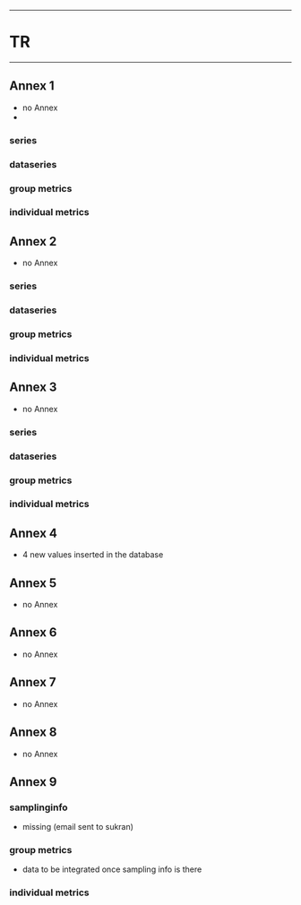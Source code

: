 -----------------------------------------------------------
# TR
-----------------------------------------------------------

## Annex 1
* no Annex
* 
### series

### dataseries


### group metrics


### individual metrics

## Annex 2
* no Annex
### series

### dataseries


### group metrics


### individual metrics



## Annex 3
* no Annex
  
### series

### dataseries


### group metrics


### individual metrics



## Annex 4
* 4 new values inserted in the database

## Annex 5
* no Annex

## Annex 6
* no Annex


## Annex 7
* no Annex

## Annex 8
* no Annex

## Annex 9

### samplinginfo
* missing (email sent to sukran)

### group metrics
* data to be integrated once sampling info is there

### individual metrics



